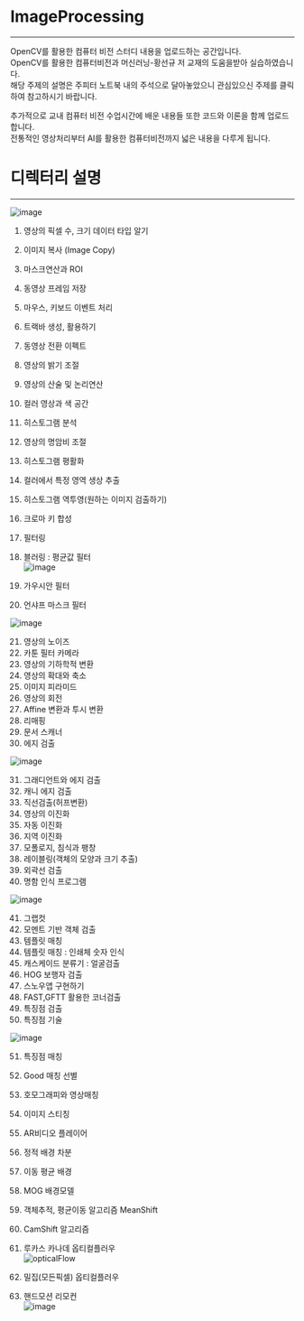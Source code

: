 # ImageProcessing
___
OpenCV를 활용한 컴퓨터 비전 스터디 내용을 업로드하는 공간입니다.    
OpenCV를 활용한 컴퓨터비전과 머신러닝-황선규 저 교재의 도움을받아 실습하였습니다.    
해당 주제의 설명은 주피터 노트북 내의 주석으로 달아놓았으니 관심있으신 주제를 클릭하여 참고하시기 바랍니다.  

추가적으로 교내 컴퓨터 비전 수업시간에 배운 내용들 또한 코드와 이론을 함께 업로드합니다.  
전통적인 영상처리부터 AI를 활용한 컴퓨터비전까지 넓은 내용을 다루게 됩니다.


# 디렉터리 설명  
___

![image](https://user-images.githubusercontent.com/76835313/111906378-9e901380-8a93-11eb-8dba-efd40fd9dc6b.png)  

1. 영상의 픽셀 수, 크기 데이터 타입 알기  
3. 이미지 복사 (Image Copy)  
4. 마스크연산과 ROI  
5. 동영상 프레임 저장  
6. 마우스, 키보드 이벤트 처리  
7. 트랙바 생성, 활용하기  
8. 동영상 전환 이펙트  
9. 영상의 밝기 조절  
10. 영상의 산술 및 논리연산  
11. 컬러 영상과 색 공간  
11. 히스토그램 분석  
12. 영상의 명암비 조절    
13. 히스토그램 평활화  
14. 컬러에서 특정 영역 생상 추출  
15. 히스토그램 역투영(원하는 이미지 검출하기)  
16. 크로마 키 합성  
17. 필터링  
18. 블러링 : 평균값 필터  
![image](https://user-images.githubusercontent.com/76835313/112973401-3eccf300-918c-11eb-8ed5-2ef18be7b5c5.png)

19. 가우시안 필터  
20. 언샤프 마스크 필터  

![image](https://user-images.githubusercontent.com/76835313/111906420-d9924700-8a93-11eb-8c25-59a3362d778e.png)  

21. 영상의 노이즈  
22. 카툰 필터 카메라  
23. 영상의 기하학적 변환  
24. 영상의 확대와 축소  
25. 이미지 피라미드  
26. 영상의 회전  
27. Affine 변환과 투시 변환  
28. 리매핑  
29. 문서 스캐너  
30. 에지 검출  


![image](https://user-images.githubusercontent.com/76835313/111906455-f9296f80-8a93-11eb-9089-b6a381ccd47f.png)   

31. 그래디언트와 에지 검출  
32. 캐니 에지 검출  
33. 직선검출(허프변환)  
34. 영상의 이진화  
35. 자동 이진화  
36. 지역 이진화  
37. 모폴로지, 침식과 팽창  
38. 레이블링(객체의 모양과 크기 추출)  
39. 외곽선 검출  
40. 명함 인식 프로그램  

![image](https://user-images.githubusercontent.com/76835313/111906471-07778b80-8a94-11eb-9968-bfd12b143885.png)  

41. 그랩컷  
42. 모멘트 기반 객체 검출  
43. 템플릿 매칭    
44. 템플릿 매칭 : 인쇄체 숫자 인식  
45. 캐스케이드 분류기 : 얼굴검출  
46. HOG 보행자 검출  
47. 스노우앱 구현하기  
48. FAST,GFTT 활용한 코너검출  
49. 특징점 검출  
50. 특징점 기술  


![image](https://user-images.githubusercontent.com/76835313/111906797-c3858600-8a95-11eb-9155-0fb1071f4607.png)  

51. 특징점 매칭  
52. Good 매칭 선별  
53. 호모그래피와 영상매칭  
54. 이미지 스티칭    
55. AR비디오 플레이어  
56. 정적 배경 차분  
57. 이동 평균 배경  
58. MOG 배경모델  
59. 객체추적, 평균이동 알고리즘 MeanShift   

60. CamShift 알고리즘  
61. 루카스 카나데 옵티컬플러우  
![opticalFlow](https://user-images.githubusercontent.com/76835313/114392707-1a353a00-9bd4-11eb-9d21-2b87c3827fe5.gif)

62. 밀집(모든픽셀) 옵티컬플러우  
63. 핸드모션 리모컨  
![image](https://user-images.githubusercontent.com/76835313/111906547-52919e80-8a94-11eb-8c54-628fadaa0dd3.png) 
